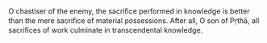 O chastiser of the enemy, the sacriﬁce performed in knowledge is better than the mere sacriﬁce of material possessions. After all, O son of Pṛthā, all sacriﬁces of work culminate in transcendental knowledge.